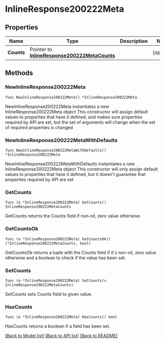 # InlineResponse200222Meta

## Properties

Name | Type | Description | Notes
------------ | ------------- | ------------- | -------------
**Counts** | Pointer to [**InlineResponse200222MetaCounts**](InlineResponse200222MetaCounts.md) |  | [optional] 

## Methods

### NewInlineResponse200222Meta

`func NewInlineResponse200222Meta() *InlineResponse200222Meta`

NewInlineResponse200222Meta instantiates a new InlineResponse200222Meta object
This constructor will assign default values to properties that have it defined,
and makes sure properties required by API are set, but the set of arguments
will change when the set of required properties is changed

### NewInlineResponse200222MetaWithDefaults

`func NewInlineResponse200222MetaWithDefaults() *InlineResponse200222Meta`

NewInlineResponse200222MetaWithDefaults instantiates a new InlineResponse200222Meta object
This constructor will only assign default values to properties that have it defined,
but it doesn't guarantee that properties required by API are set

### GetCounts

`func (o *InlineResponse200222Meta) GetCounts() InlineResponse200222MetaCounts`

GetCounts returns the Counts field if non-nil, zero value otherwise.

### GetCountsOk

`func (o *InlineResponse200222Meta) GetCountsOk() (*InlineResponse200222MetaCounts, bool)`

GetCountsOk returns a tuple with the Counts field if it's non-nil, zero value otherwise
and a boolean to check if the value has been set.

### SetCounts

`func (o *InlineResponse200222Meta) SetCounts(v InlineResponse200222MetaCounts)`

SetCounts sets Counts field to given value.

### HasCounts

`func (o *InlineResponse200222Meta) HasCounts() bool`

HasCounts returns a boolean if a field has been set.


[[Back to Model list]](../README.md#documentation-for-models) [[Back to API list]](../README.md#documentation-for-api-endpoints) [[Back to README]](../README.md)


